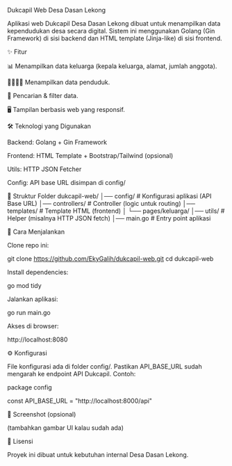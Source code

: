 Dukcapil Web Desa Dasan Lekong

Aplikasi web Dukcapil Desa Dasan Lekong dibuat untuk menampilkan data kependudukan desa secara digital. Sistem ini menggunakan Golang (Gin Framework) di sisi backend dan HTML template (Jinja-like) di sisi frontend.

✨ Fitur

📊 Menampilkan data keluarga (kepala keluarga, alamat, jumlah anggota).

👨‍👩‍👧‍👦 Menampilkan data penduduk.

🔎 Pencarian & filter data.

🖥️ Tampilan berbasis web yang responsif.

🛠️ Teknologi yang Digunakan

Backend: Golang + Gin Framework

Frontend: HTML Template + Bootstrap/Tailwind (opsional)

Utils: HTTP JSON Fetcher

Config: API base URL disimpan di config/

📂 Struktur Folder
dukcapil-web/
│── config/           # Konfigurasi aplikasi (API Base URL)
│── controllers/      # Controller (logic untuk routing)
│── templates/        # Template HTML (frontend)
│   └── pages/keluarga/
│── utils/            # Helper (misalnya HTTP JSON fetch)
│── main.go           # Entry point aplikasi

🚀 Cara Menjalankan

Clone repo ini:

git clone https://github.com/EkyGalih/dukcapil-web.git
cd dukcapil-web


Install dependencies:

go mod tidy


Jalankan aplikasi:

go run main.go


Akses di browser:

http://localhost:8080

⚙️ Konfigurasi

File konfigurasi ada di folder config/. Pastikan API_BASE_URL sudah mengarah ke endpoint API Dukcapil. Contoh:

package config

const API_BASE_URL = "http://localhost:8000/api"

📸 Screenshot (opsional)

(tambahkan gambar UI kalau sudah ada)

📜 Lisensi

Proyek ini dibuat untuk kebutuhan internal Desa Dasan Lekong.